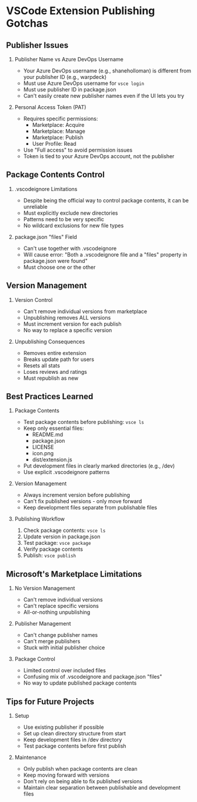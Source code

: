 # VSCode Extension Publishing Gotchas

## Publisher Issues

1. Publisher Name vs Azure DevOps Username
   - Your Azure DevOps username (e.g., shaneholloman) is different from your publisher ID (e.g., warpdeck)
   - Must use Azure DevOps username for `vsce login`
   - Must use publisher ID in package.json
   - Can't easily create new publisher names even if the UI lets you try

2. Personal Access Token (PAT)
   - Requires specific permissions:
     - Marketplace: Acquire
     - Marketplace: Manage
     - Marketplace: Publish
     - User Profile: Read
   - Use "Full access" to avoid permission issues
   - Token is tied to your Azure DevOps account, not the publisher

## Package Contents Control

1. .vscodeignore Limitations
   - Despite being the official way to control package contents, it can be unreliable
   - Must explicitly exclude new directories
   - Patterns need to be very specific
   - No wildcard exclusions for new file types

2. package.json "files" Field
   - Can't use together with .vscodeignore
   - Will cause error: "Both a .vscodeignore file and a "files" property in package.json were found"
   - Must choose one or the other

## Version Management

1. Version Control
   - Can't remove individual versions from marketplace
   - Unpublishing removes ALL versions
   - Must increment version for each publish
   - No way to replace a specific version

2. Unpublishing Consequences
   - Removes entire extension
   - Breaks update path for users
   - Resets all stats
   - Loses reviews and ratings
   - Must republish as new

## Best Practices Learned

1. Package Contents
   - Test package contents before publishing: `vsce ls`
   - Keep only essential files:
     - README.md
     - package.json
     - LICENSE
     - icon.png
     - dist/extension.js
   - Put development files in clearly marked directories (e.g., /dev)
   - Use explicit .vscodeignore patterns

2. Version Management
   - Always increment version before publishing
   - Can't fix published versions - only move forward
   - Keep development files separate from publishable files

3. Publishing Workflow
   1. Check package contents: `vsce ls`
   2. Update version in package.json
   3. Test package: `vsce package`
   4. Verify package contents
   5. Publish: `vsce publish`

## Microsoft's Marketplace Limitations

1. No Version Management
   - Can't remove individual versions
   - Can't replace specific versions
   - All-or-nothing unpublishing

2. Publisher Management
   - Can't change publisher names
   - Can't merge publishers
   - Stuck with initial publisher choice

3. Package Control
   - Limited control over included files
   - Confusing mix of .vscodeignore and package.json "files"
   - No way to update published package contents

## Tips for Future Projects

1. Setup
   - Use existing publisher if possible
   - Set up clean directory structure from start
   - Keep development files in /dev directory
   - Test package contents before first publish

2. Maintenance
   - Only publish when package contents are clean
   - Keep moving forward with versions
   - Don't rely on being able to fix published versions
   - Maintain clear separation between publishable and development files

